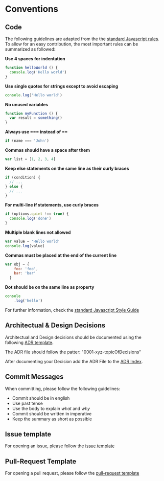 # Conventions
## Code 

The following guidelines are adapted from the the [standard Javascript rules](https://standardjs.com/rules.html).
To allow for an easy contribution, the most important rules can be summarized as followed:

**Use 4 spaces for indentation**
```js
function helloWorld () {
  console.log('Hello world')
}
```

**Use single quotes for strings except to avoid escaping**
```js
console.log('Hello world')
```

**No unused variables**
```js
function myFunction () {
  var result = something()   
}
```

**Always use === instead of ==**
```js
if (name === 'John')
```

**Commas should have a space after them**
```js
var list = [1, 2, 3, 4]
```

**Keep else statements on the same line as their curly braces**
```js
if (condition) {
  // ...
} else {
  // ...
}
```

**For multi-line if statements, use curly braces**
```js
if (options.quiet !== true) {
  console.log('done')
}
```

**Multiple blank lines not allowed**
```js
var value = 'Hello world'
console.log(value)
```

**Commas must be placed at the end of the current line**
```js
var obj = {
    foo: 'foo',
    bar: 'bar'   
  }
```

**Dot should be on the same line as property**
```js
console
    .log('hello')
```

For further information, check the [standard Javascript Style Guide](https://standardjs.com/rules.html)

## Architectual & Design Decisions

Architectual and Design decisions should be documented using the following [ADR template](https://github.com/mi-classroom/mi-web-technologien-beiboot-ss2020-Dominikdeimel/blob/master/docs/adr/template.md).

The ADR file should follow the patter: "0001-xyz-topicOfDecisions"

After documenting your Decision add the ADR File to the [ADR Index](https://github.com/mi-classroom/mi-web-technologien-beiboot-ss2020-Dominikdeimel/blob/master/docs/adr/index.md).

## Commit Messages
When committing, please follow the following guidelines:

* Commit should be in english
* Use past tense
* Use the body to explain _what_ and _why_ 
* Commit should be written in imperative
* Keep the summary as short as possible

## Issue template

For opening an issue, please follow the [issue template](https://github.com/mi-classroom/mi-web-technologien-beiboot-ss2020-Dominikdeimel/blob/master/docs/issue_template.md)

## Pull-Request Template

For opening a pull request, please follow the [pull-request template](https://github.com/mi-classroom/mi-web-technologien-beiboot-ss2020-Dominikdeimel/blob/master/docs/pull_request_template.md)
